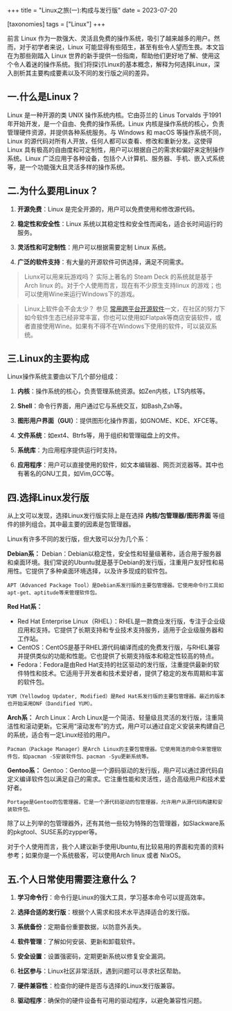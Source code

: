 +++
title = "Linux之旅(一):构成与发行版"
date = 2023-07-20

[taxonomies]
tags = ["Linux"]
+++



前言 Linux 作为一款强大、灵活且免费的操作系统，吸引了越来越多的用户。然而，对于初学者来说，Linux 可能显得有些陌生，甚至有些令人望而生畏。本文旨在为那些刚踏入 Linux 世界的新手提供一份指南，帮助他们更好地了解、使用这个令人着迷的操作系统。我们将探讨Linux的基本概念，解释为何选择Linux，深入剖析其主要构成要素以及不同的发行版之间的差异。
<!-- more -->
## 一.什么是Linux？

Linux 是一种开源的类 UNIX 操作系统内核。它由芬兰的 Linus Torvalds 于1991年开始开发，是一个自由、免费的操作系统。Linux 内核是操作系统的核心，负责管理硬件资源，并提供各种系统服务。与 Windows 和 macOS 等操作系统不同，Linux 的源代码对所有人开放，任何人都可以查看、修改和重新分发。这使得 Linux 具有极高的自由度和可定制性，用户可以根据自己的需求和偏好来定制操作系统。Linux 广泛应用于各种设备，包括个人计算机、服务器、手机、嵌入式系统等，是一个功能强大且灵活多样的操作系统。


## 二.为什么要用Linux？

1. **开源免费**：Linux 是完全开源的，用户可以免费使用和修改源代码。

2. **稳定性和安全性**：Linux 系统以其稳定性和安全性而闻名，适合长时间运行的服务。

3. **灵活性和可定制性**：用户可以根据需要定制 Linux 系统。

4. **广泛的软件支持**：有大量的开源软件可供选择，满足不同需求。

> Liunx可以用来玩游戏吗？
实际上著名的 Steam Deck 的系统就是基于Arch linux 的。对于个人使用而言，现在有不少原生支持linux 的游戏；也可以使用Wine来运行Windows下的游戏。

>Linux上软件会不会太少？
参见 [常用跨平台开源软件](https://blog.dich.ink/open-source-software)一文，在社区的努力下如今软件生态已经非常丰富，你也可以使用如Flatpak等商店安装软件，或者直接使用Wine。如果有不得不在Windows下使用的软件，可以装双系统。
## 三.Linux的主要构成

Linux操作系统主要由以下几个部分组成：

1. **内核**：操作系统的核心，负责管理系统资源。如Zen内核，LTS内核等。

2. **Shell**：命令行界面，用户通过它与系统交互，如Bash,Zsh等。

3. **图形用户界面（GUI）**：提供图形化操作界面，如GNOME、KDE、XFCE等。

4. **文件系统**：如ext4、Btrfs等，用于组织和管理磁盘上的文件。

5. **系统库**：为应用程序提供运行时支持。

6. **应用程序**：用户可以直接使用的软件，如文本编辑器、网页浏览器等。其中也有著名的GNU工具，如Vim,GCC等。


## 四.选择Linux发行版

从上文可以发现，选择Linux发行版实际上是在选择 **内核/包管理器/图形界面** 等组件的排列组合。其中最主要的因素是包管理器。

Linux有许多不同的发行版，但大致可以分为几个系：


**Debian系：**
Debian：Debian以稳定性，安全性和轻量级著称，适合用于服务器和桌面环境。我们常说的Ubuntu就是基于Debian的发行版，注重用户友好性和易用性。它提供了多种桌面环境选择，以及许多现成的软件包。
```
APT（Advanced Package Tool）是Debian系发行版的主要包管理器。它使用命令行工具如apt-get、aptitude等来管理软件包。
```
**Red Hat系：**
- Red Hat Enterprise Linux（RHEL）：RHEL是一款商业发行版，专注于企业级应用和支持。它提供了长期支持和专业技术支持服务，适用于企业级服务器和工作站。
- CentOS：CentOS是基于RHEL源代码编译而成的免费发行版，与RHEL兼容并提供类似的功能和性能。它也提供了长期支持版本和稳定性较高的特点。
- Fedora：Fedora是由Red Hat支持的社区驱动的发行版，注重提供最新的软件特性和技术。它适用于开发者和技术爱好者，提供了稳定的发布周期和丰富的软件包。
```
YUM（Yellowdog Updater, Modified）是Red Hat系发行版的主要包管理器。最近的版本也开始采用DNF（Dandified YUM）。
```
**Arch系：**
Arch Linux：Arch Linux是一个简洁、轻量级且灵活的发行版，注重简洁性和滚动更新。它采用“滚动发布”的方式，用户可以通过自定义安装来构建自己的系统，适合有一定Linux经验的用户。
```
Pacman（Package Manager）是Arch Linux的主要包管理器。它使用简洁的命令来管理软件包，如pacman -S安装软件包、pacman -Syu更新系统等。
```
**Gentoo系：**
Gentoo：Gentoo是一个源码驱动的发行版，用户可以通过源代码自定义编译软件包以满足自己的需求。它注重性能和灵活性，适合高级用户和技术爱好者。
```
Portage是Gentoo的包管理器，它是一个源代码驱动的包管理器，允许用户从源代码构建和安装软件包。
```
除了以上列举的包管理器外，还有其他一些较为特殊的包管理器，如Slackware系的pkgtool、SUSE系的zypper等。

对于个人使用而言，我个人建议新手使用Ubuntu,有比较易用的界面和完善的资料参考；如果你是一个系统极客，可以使用Arch linux 或者 NixOS。

## 五.个人日常使用需要注意什么？

1. **学习命令行**：命令行是Linux的强大工具，学习基本命令可以提高效率。

2. **选择合适的发行版**：根据个人需求和技术水平选择适合的发行版。

3. **系统备份**：定期备份重要数据，以防意外丢失。

4. **软件管理**：了解如何安装、更新和卸载软件。

5. **安全设置**：设置强密码，定期更新系统以修复安全漏洞。

6. **社区参与**：Linux社区非常活跃，遇到问题可以寻求社区帮助。

7. **硬件兼容性**：检查你的硬件是否与选择的Linux发行版兼容。

8. **驱动程序**：确保你的硬件设备有可用的驱动程序，以避免兼容性问题。

